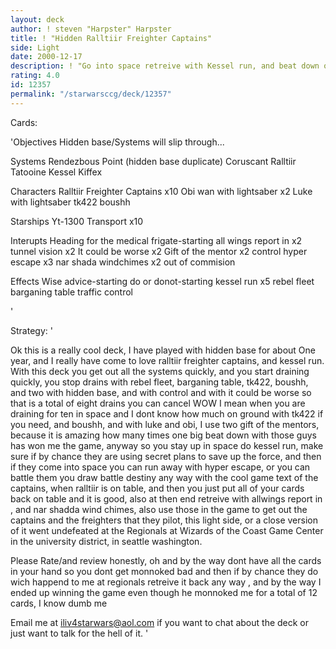 ```yaml
---
layout: deck
author: ! steven "Harpster" Harpster
title: ! "Hidden Ralltiir Freighter Captains"
side: Light
date: 2000-12-17
description: ! "Go into space retreive with Kessel run, and beat down on the ground with luke and obi, and block drains with tk422, and boushh."
rating: 4.0
id: 12357
permalink: "/starwarsccg/deck/12357"
---
```

Cards: 

'Objectives
Hidden base/Systems will slip through...

Systems
Rendezbous Point
(hidden base duplicate)
Coruscant
Ralltiir
Tatooine
Kessel
Kiffex

Characters
Ralltiir Freighter Captains x10
Obi wan with lightsaber x2
Luke with lightsaber
tk422
boushh

Starships
Yt-1300 Transport x10

Interupts
Heading for the medical frigate-starting
all wings report in x2
tunnel vision x2
It could be worse x2
Gift of the mentor x2
control
hyper escape x3
nar shada windchimes x2
out of commision

Effects
Wise advice-starting
do or donot-starting
kessel run x5
rebel fleet
barganing table
traffic control

'

Strategy: '

Ok this is a really cool deck, I have played with hidden base for about One year, and I really have come to love ralltiir freighter captains, and kessel run. With this deck you get out all the systems quickly, and you start draining quickly, you stop drains with rebel fleet, barganing table, tk422, boushh, and two with hidden base, and with control and with it could be worse so that is a total of eight drains you can cancel WOW I mean when you are draining for ten in space and I dont know how much on ground with tk422 if you need, and boushh, and with luke and obi, I use two gift of the mentors, because it is amazing how many times one big beat down with those guys has won me the game, anyway so you stay up in space do kessel run, make sure if by chance they are using secret plans to save up the force, and then if they come into space you can run away with hyper escape, or you can battle them you draw battle destiny any way with the cool game text of the captains, when ralltiir is on table, and then you just put all of your cards back on table and it is good, also at then end retreive with allwings report in , and nar shadda wind chimes, also use those in the game to get out the captains and the freighters that they pilot, this light side, or a close version of it went undefeated at the Regionals at Wizards of the Coast Game Center in the university district, in seattle washington.

Please Rate/and review honestly, oh and by the way dont have all the cards in your hand so you dont get monnoked bad and then if by chance they do wich happend to me at regionals retreive it back any way , and by the way I ended up winning the game even though he monnoked me for a total of 12 cards, I know dumb me

Email me at iliv4starwars@aol.com
if you want to chat about the deck or just want to talk for the hell of it. '
